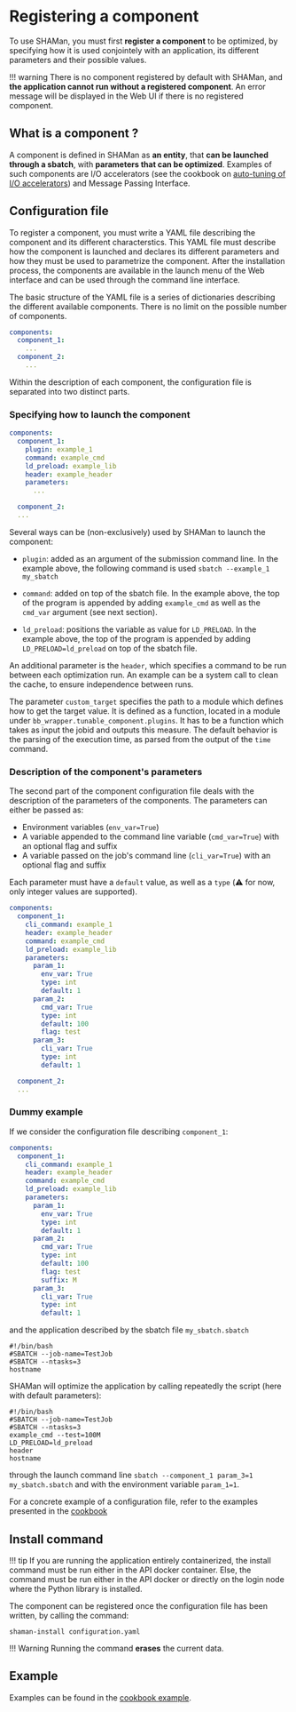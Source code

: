 # Registering a component

To use SHAMan, you must first **register a component** to be optimized, by specifying how it is used conjointely with an application, its different parameters and their possible values.

!!! warning
    There is no component registered by default with SHAMan, and **the application cannot run without a registered component**. An error message will be displayed in the Web UI if there is no registered component.

## What is a component ?

A component is defined in SHAMan as **an entity**, that **can be launched through a sbatch**,  with **parameters that can be optimized**. Examples of such components are I/O accelerators (see the cookbook on [auto-tuning of I/O accelerators](../cookbooks/ioaccelerators.md)) and Message Passing Interface.

## Configuration file

To register a component, you must write a YAML file describing the component and its different characterstics. This YAML file must describe how the component is launched and declares its different parameters and how they must be used to parametrize the component. After the installation process, the components are available in the launch menu of the Web interface and can be used through the command line interface.

The basic structure of the YAML file is a series of dictionaries describing the different available components. There is no limit on the possible number of components.

``` yaml
components:
  component_1:
    ...
  component_2:
    ...
```

Within the description of each component, the configuration file is separated into two distinct parts.

### Specifying how to launch the component

``` yaml hl_lines="3 4 5 6"
components:
  component_1:
    plugin: example_1
    command: example_cmd
    ld_preload: example_lib
    header: example_header
    parameters:
      ...

  component_2:
  ...
```

Several ways can be (non-exclusively) used by SHAMan to launch the component:

* `plugin`: added as an argument of the submission command line.
In the example above, the following command is used ```sbatch --example_1 my_sbatch```

* `command`: added on top of the sbatch file.
In the example above, the top of the program is appended by adding `example_cmd` as well as the `cmd_var` argument (see next section).

* `ld_preload`: positions the variable as value for `LD_PRELOAD`.
In the example above, the top of the program is appended by adding `LD_PRELOAD=ld_preload` on top of the sbatch file. 

An additional parameter is the `header`, which specifies a command to be run between each optimization run. An example can be a system call to clean the cache, to ensure independence between runs.

The parameter `custom_target` specifies the path to a module which defines how to get the target value. It is defined as a function, located in a module under `bb_wrapper.tunable_component.plugins`. It has to be a function which takes as input the jobid and outputs this measure. The default behavior is the parsing of the execution time, as parsed from the output of the `time` command.

### Description of the component's parameters

The second part of the component configuration file deals with the description of the parameters of the components. The parameters can either be passed as:

- Environment variables (`env_var=True`)
- A variable appended to the command line variable (`cmd_var=True`) with an optional flag and suffix
- A variable passed on the job's command line (`cli_var=True`) with an optional flag and suffix

Each parameter must have a `default` value, as well as a `type` (:warning: for now, only integer values are supported).

``` yaml hl_lines="7 8 9 10 11 12 13 14 15 16 17 18 19 20"
components:
  component_1:
    cli_command: example_1
    header: example_header
    command: example_cmd
    ld_preload: example_lib
    parameters:
      param_1:
        env_var: True
        type: int
        default: 1
      param_2:
        cmd_var: True
        type: int
        default: 100
        flag: test
      param_3:
        cli_var: True
        type: int
        default: 1

  component_2:
  ...
```

### Dummy example

If we consider the configuration file describing `component_1`:

``` yaml
components:
  component_1:
    cli_command: example_1
    header: example_header
    command: example_cmd
    ld_preload: example_lib
    parameters:
      param_1:
        env_var: True
        type: int
        default: 1
      param_2:
        cmd_var: True
        type: int
        default: 100
        flag: test
        suffix: M
      param_3:
        cli_var: True
        type: int
        default: 1
```

and the application described by the sbatch file `my_sbatch.sbatch`

``` shell
#!/bin/bash
#SBATCH --job-name=TestJob
#SBATCH --ntasks=3
hostname
```

SHAMan will optimize the application by calling repeatedly the script (here with default parameters):

``` shell
#!/bin/bash
#SBATCH --job-name=TestJob
#SBATCH --ntasks=3
example_cmd --test=100M
LD_PRELOAD=ld_preload
header
hostname
```

through the launch command line `sbatch --component_1 param_3=1 my_sbatch.sbatch` and with the environment variable `param_1=1`.


For a concrete example of a configuration file, refer to the examples presented in the [cookbook](../cookbooks/ioaccelerators.md)

## Install command

!!! tip
    If you are running the application entirely containerized, the install command must be run either in the API docker container. Else, the command must be run either in the API docker or directly on the login node where the Python library is installed.


The component can be registered once the configuration file has been written, by calling the command:
``` shell
shaman-install configuration.yaml
```

!!! Warning
    Running the command **erases** the current data.

## Example

Examples can be found in the [cookbook example](../cookbooks/ioaccelerators.md).
